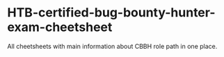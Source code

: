 # HTB-certified-bug-bounty-hunter-exam-cheetsheet
All cheetsheets with main information about CBBH role path in one place.
